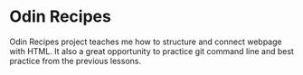 # Odin Recipes

Odin Recipes project teaches me how to structure and connect webpage with HTML. It also a great opportunity to practice git command line and best practice from the previous lessons.